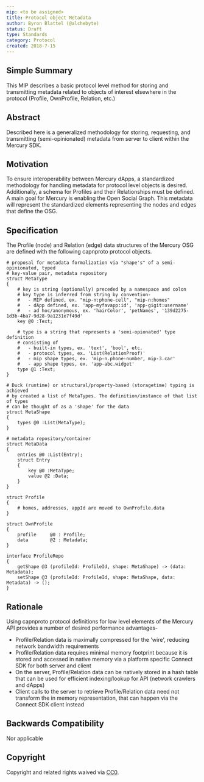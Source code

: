 ```yaml
---
mip: <to be assigned>
title: Protocol object Metadata
author: Byron Blattel (@alchebyte)
status: Draft
type: Standards
category: Protocol
created: 2018-7-15
---
```

## Simple Summary
This MIP describes a basic protocol level method for storing and transmitting 
metadata related to objects of interest elsewhere in the protocol (Profile, 
OwnProfile, Relation, etc.)
## Abstract
Described here is a generalized methodology for storing, requesting, and 
transmitting (semi-opinionated) metadata from server to client within the 
Mercury SDK.
## Motivation
To ensure interoperability between Mercury dApps, a standardized methodology 
for handling metadata for protocol level objects is desired. Additionally, a 
schema for Profiles and their Relationships must be defined. A main goal for 
Mercury is enabling the Open Social Graph. This metadata will represent the 
standardized elements representing the nodes and edges that define the OSG.
## Specification
The Profile (node) and Relation (edge) data structures of the Mercury OSG are 
defined with the following capnproto protocol objects.
```
# proposal for metadata formalization via "shape's" of a semi-opinionated, typed 
# key-value pair, metadata repository
struct MetaType
{
    # key is string (optionally) preceded by a namespace and colon 
    # key type is inferred from string by convention-
    #   - MIP defined, ex. "mip-n:phone-cell", "mip-n:homes"
    #   - dApp defined, ex. 'app-myfavapp:id', 'app-gigit:username'
    #   - ad hoc/anonymous, ex. 'hairColor', 'petNames', '139d2275-1d3b-4ba7-9d28-9a1231e7f49d'
    key @0 :Text;

    # type is a string that represents a 'semi-opionated' type definition 
    # consisting of
    #   - built-in types, ex. 'text', 'bool', etc.
    #   - protocol types, ex. 'List(RelationProof)'
    #   - mip shape types, ex. 'mip-n.phone-number, mip-3.car'
    #   - app shape types, ex. 'app-abc.widget'
    type @1 :Text;
}

# Duck (runtime) or structural/property-based (storagetime) typing is achieved 
# by created a list of MetaTypes. The definition/instance of that list of types 
# can be thought of as a 'shape' for the data
struct MetaShape
{
    types @0 :List(MetaType);
}

# metadata repository/container
struct MetaData
{
    entries @0 :List(Entry);
    struct Entry
    {
        key @0 :MetaType;
        value @2 :Data;
    }
}

struct Profile
{
    # homes, addresses, appId are moved to OwnProfile.data
}

struct OwnProfile
{
    profile     @0 : Profile;
    data        @2 : Metadata;
}

interface ProfileRepo
{
    getShape @3 (profileId: ProfileId, shape: MetaShape) -> (data: Metadata);
    setShape @3 (profileId: ProfileId, shape: MetaShape, data: Metadata) -> ();
}

```
## Rationale
Using capnproto protocol definitions for low level elements of the Mercury API 
provides a number of desired performance advantages-
- Profile/Relation data is maximally compressed for the 'wire', reducing network bandwidth requirements
- Profile/Relation data requires minimal memory footprint because it is stored and accessed in native memory via a platform specific Connect SDK for both server and client
- On the server, Profile/Relation data can be natively stored in a hash table that can be used for efficient indexing/lookup for API (network crawlers and dApps)
- Client calls to the server to retrieve Profile/Relation data need not transform the in memory representation, that can happen via the Connect SDK client instead
## Backwards Compatibility
Nor applicable
## Copyright
Copyright and related rights waived via [CC0](https://creativecommons.org/publicdomain/zero/1.0/).